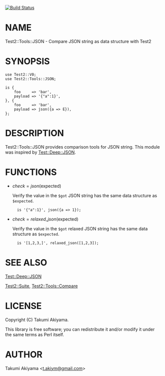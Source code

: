 [![Build Status](https://travis-ci.org/akiym/Test2-Tools-JSON.svg?branch=master)](https://travis-ci.org/akiym/Test2-Tools-JSON)
# NAME

Test2::Tools::JSON - Compare JSON string as data structure with Test2

# SYNOPSIS

    use Test2::V0;
    use Test2::Tools::JSON;
    
    is {
        foo     => 'bar',
        payload => '{"a":1}',
    }, {
        foo     => 'bar',
        payload => json({a => E}),
    };

# DESCRIPTION

Test2::Tools::JSON provides comparison tools for JSON string.
This module was inspired by [Test::Deep::JSON](https://metacpan.org/pod/Test::Deep::JSON).

# FUNCTIONS

- $check = json($expected)

    Verify the value in the `$got` JSON string has the same data structure as `$expected`.

        is '{"a":1}', json({a => 1});

- $check = relaxed\_json($expected)

    Verify the value in the `$got` relaxed JSON string has the same data structure as `$expected`.

        is '[1,2,3,]', relaxed_json([1,2,3]);

# SEE ALSO

[Test::Deep::JSON](https://metacpan.org/pod/Test::Deep::JSON)

[Test2::Suite](https://metacpan.org/pod/Test2::Suite), [Test2::Tools::Compare](https://metacpan.org/pod/Test2::Tools::Compare)

# LICENSE

Copyright (C) Takumi Akiyama.

This library is free software; you can redistribute it and/or modify
it under the same terms as Perl itself.

# AUTHOR

Takumi Akiyama &lt;t.akiym@gmail.com>
